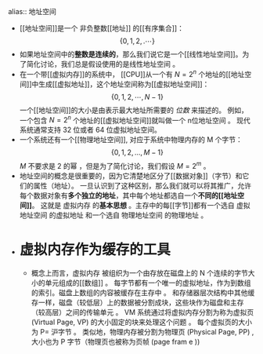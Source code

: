 alias:: 地址空间

- [[地址空间]]是一个 非负整数[[地址]] 的[[有序集合]]：
  $$\{ 0, 1,2, .\cdots \}$$
- 如果地址空间中的**整数是连续的**，那么我们说它是一个[[线性地址空间]]。为了简化讨论，我们总是假设使用的是线性地址空间 。
- 在一个带[[虚拟内存]]的系统中， [[CPU]]从一个有 $N=2^n$ 个地址的[[地址空间]]中生成[[虚拟地址]]，这个地址空间称为[[虚拟地址空间]]：
  $$\{ 0,1,2,\cdots, N-1\}$$ 一个[[地址空间]]的大小是由表示最大地址所需要的 *位数* 来描述的。
  例如，一个包含 $N=2^n$ 个地址的[[虚拟地址空间]]就叫做一个 n位地址空间 。 现代系统通常支持 32 位或者 64 位虚拟地址空间。
- 一个系统还有一个[[物理地址空间]], 对应于系统中物理内存的 M 个字节：
  $$\{ 0,1,2, … ,M -1\}$$
  $M$ 不要求是 2 的幂 ，但是为了简化讨论，我们假设 $M = 2^m$ 。
- 地址空间的概念是很重要的，因为它清楚地区分了[[数据对象]]（字节）和它们的属性（地址）。
  一旦认识到了这种区别，那么我们就可以将其推广，允许每个数据对象有**多个独立的地址**，其中每个地址都选自一个**不同的[[地址空间]]**。 这就是 虚拟内存 的**基本思想** 。主存中的每[[字节]]都有一个选自 虚拟地址空间 的虚拟地址 和一个选自 物理地址空间 的物理地址 。
- # 虚拟内存作为缓存的工具
	- 概念上而言，虚拟内存 被组织为一个由存放在磁盘上的 N 个连续的字节大小的单元组成的[[数组]] 。 每字节都有一个唯一的虚拟地址，作为到数组的索引。磁盘上数组的内容被缓存在主存中 。 和存储器层次结构中其他缓存一样，磁盘（较低层）上的数据被分割成块，这些块作为磁盘和主存（较高层）之间的传输单元 。 VM 系统通过将虚拟内存分割为称为虚拟页 (Virtual Page, VP) 的大小固定的块来处理这个问题 。 每个虚拟页的大小为 P= 沪字节 。 类似地，物理内存被分割为物理页 (Physical Page, PP) , 大小也为 P 字节（物理页也被称为页帧 (page fram e ))